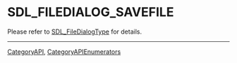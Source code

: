 # SDL_FILEDIALOG_SAVEFILE

Please refer to [SDL_FileDialogType](SDL_FileDialogType) for details.

----
[CategoryAPI](CategoryAPI), [CategoryAPIEnumerators](CategoryAPIEnumerators)


